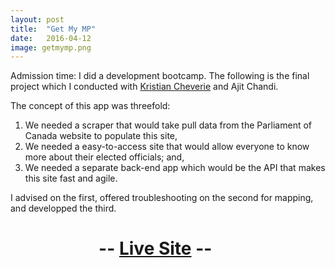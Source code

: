 ```yaml
---
layout: post
title:  "Get My MP"
date:   2016-04-12
image: getmymp.png
---
```


<p class="intro"><span class="dropcap">A</span>dmission time: I did a development bootcamp. The following is the final project which I conducted with <a href="http://kristincheverie.com/">Kristian Cheverie</a> and Ajit Chandi.</p>

The concept of this app was threefold:
  
  1. We needed a scraper that would take pull data from the Parliament of Canada website to populate this site,
  2. We needed a easy-to-access site that would allow everyone to know more about their elected officials; and,
  3. We needed a separate back-end app which would be the API that makes this site fast and agile.

  I advised on the first, offered troubleshooting on the second for mapping, and developped the third. 

# <span style="margin-left:28%;">-- <a href="https://getmymp.github.io">Live Site</a> --</span>
